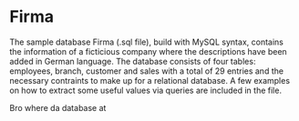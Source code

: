 # Firma
The sample database Firma (.sql file), build with MySQL syntax, contains the information of a ficticious company where the descriptions have been added in German language. The database consists of four tables: employees, branch, customer and sales with a total of 29 entries and the necessary contraints to make up for a relational database.
A few examples on how to extract some useful values via queries are included in the file.

Bro where da database at

